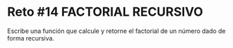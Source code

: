 <!-- trunk-ignore-all(prettier) -->
# Reto #14 FACTORIAL RECURSIVO

Escribe una función que calcule y retorne el factorial de un número dado de forma recursiva.
